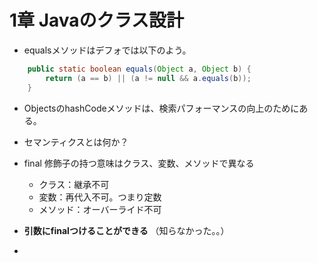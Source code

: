 # 1章 Javaのクラス設計

* equalsメソッドはデフォでは以下のよう。
```java
    public static boolean equals(Object a, Object b) {
        return (a == b) || (a != null && a.equals(b));
    }
```

* ObjectsのhashCodeメソッドは、検索パフォーマンスの向上のためにある。
* セマンティクスとは何か？
* final 修飾子の持つ意味はクラス、変数、メソッドで異なる
  * クラス：継承不可
  * 変数：再代入不可。つまり定数
  * メソッド：オーバーライド不可

* **引数にfinalつけることができる** （知らなかった。。）
* 
